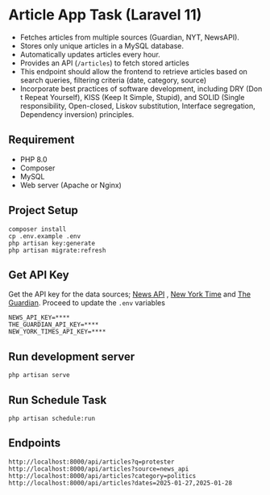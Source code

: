 # Article App Task (Laravel 11)
- Fetches articles from multiple sources (Guardian, NYT, NewsAPI).
- Stores only unique articles in a MySQL database.
- Automatically updates articles every hour.
- Provides an API (`/articles`) to fetch stored articles
- This endpoint should allow the frontend to retrieve articles based on search queries, filtering criteria 
  (date, category, source)
- Incorporate best practices of software development, including DRY (Don t Repeat Yourself), KISS (Keep It
  Simple, Stupid), and SOLID (Single responsibility, Open-closed, Liskov substitution, Interface segregation,
  Dependency inversion) principles.

## Requirement
- PHP 8.0
- Composer
- MySQL
- Web server (Apache or Nginx)

## Project Setup
```shell
composer install
cp .env.example .env
php artisan key:generate
php artisan migrate:refresh 
```

## Get API Key
Get the API key for the data sources; [News API](https://newsapi.org/) , [New York Time](https://developer.nytimes.com/docs/articlesearch-product/1/overview) and [The Guardian](https://open-platform.theguardian.com/access/). Proceed to update the `.env` variables
```shell
NEWS_API_KEY=****
THE_GUARDIAN_API_KEY=****
NEW_YORK_TIMES_API_KEY=****
```

## Run development server

```shell
php artisan serve
```

## Run Schedule Task
```shell
php artisan schedule:run
```

## Endpoints
```text
http://localhost:8000/api/articles?q=protester
http://localhost:8000/api/articles?source=news_api
http://localhost:8000/api/articles?category=politics
http://localhost:8000/api/articles?dates=2025-01-27,2025-01-28

```
